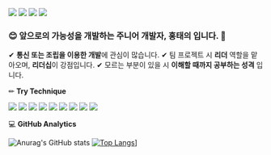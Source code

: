 <a href="https://www.instagram.com/_undery" target="_blank"><img src="https://img.shields.io/badge/Instagram-E4405F?style=flat-square&logo=Instagram&logoColor=White"/></a>
<a href="htu123132@gmail.com" target="_blank"><img src="https://img.shields.io/badge/Gmail-EA4335?style=flat-square&logo=Gmail&logoColor=White"/></a>
<a href="xodml1122@naver.com" target="_blank"><img src="https://img.shields.io/badge/Naver-03C75A?style=flat-square&logo=Naver&logoColor=White"/></a>
<a href="https://discord.gg/undery" target="_blank"><img src="https://img.shields.io/badge/Discord-5865F2?style=flat-square&logo=Discord&logoColor=White"/></a>

### 😊 앞으로의 가능성을 개발하는 주니어 개발자, 홍태의 입니다. 👋
✔ **통신 또는 조립을 이용한 개발**에 관심이 많습니다.
✔ 팀 프로젝트 시 **리더** 역할을 맡아오며, **리더십**이 강점입니다.
✔ 모르는 부분이 있을 시 **이해할 때까지 공부하는 성격** 입니다.

✏ **Try Technique**

<img src="https://img.shields.io/badge/C-302683?style=plastic&logo=c&logoColor=White"/>
<img src="https://img.shields.io/badge/HTML5-302683?style=plastic&logo=html5&logoColor=White"/>
<img src="https://img.shields.io/badge/CSS3-302683?style=plastic&logo=css3&logoColor=White"/>
<img src="https://img.shields.io/badge/Python-302683?style=plastic&logo=python&logoColor=White"/>
<img src="https://img.shields.io/badge/MicrosoftAzure-302683?style=plastic&logo=microsoftazure&logoColor=White"/>
<img src="https://img.shields.io/badge/Git-302683?style=plastic&logo=git&logoColor=White"/>
<img src="https://img.shields.io/badge/GitHub-302683?style=plastic&logo=github&logoColor=White"/>
<img src="https://img.shields.io/badge/Git-302683?style=plastic&logo=git&logoColor=White"/>
<img src="https://img.shields.io/badge/JavaScript-302683?style=plastic&logo=javascript&logoColor=White"/>

💻 **GitHub Analytics**

![Anurag's GitHub stats](https://github-readme-stats.vercel.app/api?username=anuraghazra&theme=dark&show_icons=true)
[![Top Langs](https://github-readme-stats.vercel.app/api/top-langs/?username=Undery33&langs_count=10&layout=compact&theme=dark)](https://github.com/Undery33/Undery33)]
